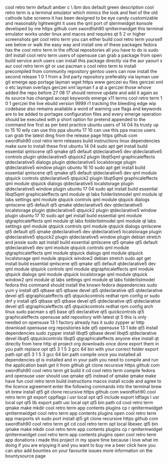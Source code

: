 cool retro term default amber c \ ibm dos default green description cool retro term is a terminal emulator which mimics the look and feel of the old cathode tube screens it has been designed to be eye candy customizable and reasonably lightweight it uses the qml port of qtermwidget konsole developed by me https github com swordfish90 qmltermwidget this terminal emulator works under linux and macos and requires qt 5 2 or higher screenshots get cool retro term you can either build cool retro term yourself see below or walk the easy way and install one of these packages fedora has the cool retro term in the offcial repositories all you have to do is sudo dnf install cool retro term users of opensuse can grab a package from open build service arch users can install this package directly via the aur yaourt s aur cool retro term git or use pacman s cool retro term to install precompiled from community repository gentoo users can now install the second release 1 0 1 from a 3rd party repository preferably via layman use git emerge app portage layman wget https www gerczei eu files gerczei xml o etc layman overlays gerczei xml layman f a qt a gerczei those whove added the repo before 27 08 17 should remove update and add it again as its source has changed accept keywords emerge x11 terms cool retro term 1 0 1 gerczei the live ebuild version 9999 r1 tracking the bleeding edge wip codebase also remains available a word of warning use flags and keywords are to be added to portages configuration files and every emerge operation should be executed with p short option for pretend appended to the command line first as per best practice ubuntu users of 14 04 lts trusty up to 15 10 wily can use this ppa ubuntu 17 10 can use this ppa macos users can grab the latest dmg from the release page https github com swordfish90 cool retro term releases build instructions linux dependencies make sure to install these first ubuntu 14 04 sudo apt get install build essential qmlscene qt5 qmake qt5 default qtdeclarative5 dev qtdeclarative5 controls plugin qtdeclarative5 qtquick2 plugin libqt5qml graphicaleffects qtdeclarative5 dialogs plugin qtdeclarative5 localstorage plugin qtdeclarative5 window plugin ubuntu 16 10 sudo apt get install build essential qmlscene qt5 qmake qt5 default qtdeclarative5 dev qml module qtquick controls qtdeclarative5 qtquick2 plugin libqt5qml graphicaleffects qml module qtquick dialogs qtdeclarative5 localstorage plugin qtdeclarative5 window plugin ubuntu 17 04 sudo apt install build essential libqt5qml graphicaleffects qml module qt labs folderlistmodel qml module qt labs settings qml module qtquick controls qml module qtquick dialogs qmlscene qt5 default qt5 qmake qtdeclarative5 dev qtdeclarative5 localstorage plugin qtdeclarative5 qtquick2 plugin qtdeclarative5 window plugin ubuntu 17 10 sudo apt get install build essential qml module qtgraphicaleffects qml module qt labs folderlistmodel qml module qt labs settings qml module qtquick controls qml module qtquick dialogs qmlscene qt5 default qt5 qmake qtdeclarative5 dev qtdeclarative5 localstorage plugin qtdeclarative5 qtquick2 plugin qtdeclarative5 window plugin debian stretch and jessie sudo apt install build essential qmlscene qt5 qmake qt5 default qtdeclarative5 dev qml module qtquick controls qml module qtgraphicaleffects qml module qtquick dialogs qml module qtquick localstorage qml module qtquick window2 debian stretch sudo apt get install build essential qmlscene qt5 qmake qt5 default qtdeclarative5 dev qml module qtquick controls qml module qtgraphicaleffects qml module qtquick dialogs qml module qtquick localstorage qml module qtquick window2 qml module qt labs settings qml module qt labs folderlistmodel fedora this command should install the known fedora dependencies sudo yum y install qt5 qtbase qt5 qtbase devel qt5 qtdeclarative qt5 qtdeclarative devel qt5 qtgraphicaleffects qt5 qtquickcontrols redhat rpm config or sudo dnf y install qt5 qtbase qt5 qtbase devel qt5 qtdeclarative qt5 qtdeclarative devel qt5 qtgraphicaleffects qt5 qtquickcontrols redhat rpm config arch linux sudo pacman s qt5 base qt5 declarative qt5 quickcontrols qt5 graphicaleffects opensuse add repository with latest qt 5 this is only needed on opensuse 13 1 factory already has it sudo zypper ar http download opensuse org repositories kde qt5 opensuse 13 1 kde qt5 install dependencies sudo zypper install libqt5 qtbase devel libqt5 qtdeclarative devel libqt5 qtquickcontrols libqt5 qtgraphicaleffects anyone else install qt directly from here http qt project org downloads once done export them in you path replace opt qt5 3 1 5 3 gcc 64 bin with your correct folder export path opt qt5 3 1 5 3 gcc 64 bin path compile once you installed all dependencies qt is installed and in your path you need to compile and run the application bash get it from github git clone recursive https github com swordfish90 cool retro term git build it cd cool retro term compile fedora and opensuse user should use qmake qt5 instead of qmake qmake make have fun cool retro term build instructions macos install xcode and agree to the licence agreement enter the following commands into the terminal brew sh brew install qt5 git clone recursive https github com swordfish90 cool retro term git export cppflags i usr local opt qt5 include export ldflags l usr local opt qt5 lib export path usr local opt qt5 bin path cd cool retro term qmake make mkdir cool retro term app contents plugins cp r qmltermwidget qmltermwidget cool retro term app contents plugins open cool retro term app macports sh sudo port install qt5 git clone recursive https github com swordfish90 cool retro term git cd cool retro term opt local libexec qt5 bin qmake make mkdir cool retro term app contents plugins cp r qmltermwidget qmltermwidget cool retro term app contents plugins open cool retro term app donations i made this project in my spare time because i love what im doing if you are enjoying it and you want to buy me a beer click here you can also add bounties on your favourite issues more information on the bountysource page